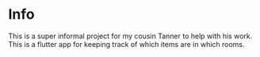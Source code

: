# Info

This is a super informal project for my cousin Tanner to help with his work. This is a flutter app for keeping track of which items are in which rooms.
